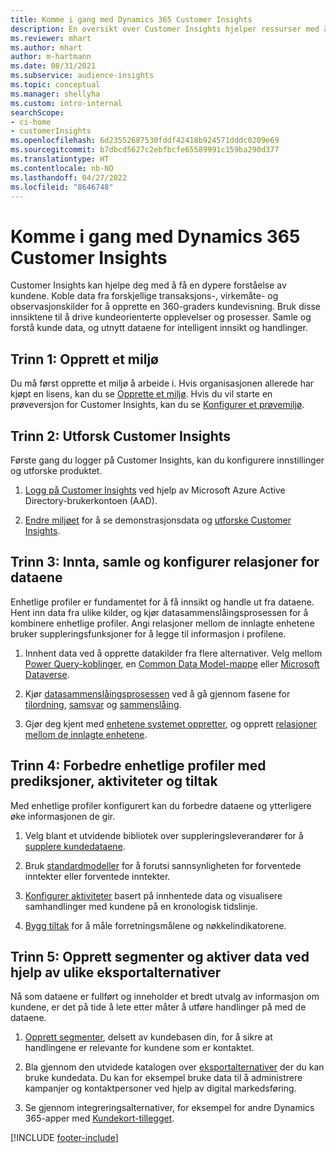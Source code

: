 ```yaml
---
title: Komme i gang med Dynamics 365 Customer Insights
description: En oversikt over Customer Insights hjelper ressurser med å komme raskt i gang.
ms.reviewer: mhart
ms.author: mhart
author: m-hartmann
ms.date: 08/31/2021
ms.subservice: audience-insights
ms.topic: conceptual
ms.manager: shellyha
ms.custom: intro-internal
searchScope:
- ci-home
- customerInsights
ms.openlocfilehash: 6d23552687530fddf42418b924571dddc0209e69
ms.sourcegitcommit: b7dbcd5627c2ebfbcfe65589991c159ba290d377
ms.translationtype: HT
ms.contentlocale: nb-NO
ms.lasthandoff: 04/27/2022
ms.locfileid: "8646748"
---
```

# <a name="get-started-with-dynamics-365-customer-insights"></a>Komme i gang med Dynamics 365 Customer Insights

Customer Insights kan hjelpe deg med å få en dypere forståelse av kundene. Koble data fra forskjellige transaksjons-, virkemåte- og observasjonskilder for å opprette en 360-graders kundevisning. Bruk disse innsiktene til å drive kundeorienterte opplevelser og prosesser. Samle og forstå kunde data, og utnytt dataene for intelligent innsikt og handlinger.

## <a name="step-1-create-an-environment"></a>Trinn 1: Opprett et miljø

Du må først opprette et miljø å arbeide i. Hvis organisasjonen allerede har kjøpt en lisens, kan du se [Opprette et miljø](create-environment.md). Hvis du vil starte en prøveversjon for Customer Insights, kan du se [Konfigurer et prøvemiljø](trial-signup.md). 

## <a name="step-2-explore-customer-insights"></a>Trinn 2: Utforsk Customer Insights

Første gang du logger på Customer Insights, kan du konfigurere innstillinger og utforske produktet.

1. [Logg på Customer Insights](https://home.ci.ai.dynamics.com) ved hjelp av Microsoft Azure Active Directory-brukerkontoen (AAD).

1. [Endre miljøet](manage-environments.md#switch-environments) for å se demonstrasjonsdata og [utforske Customer Insights](home.md).

##  <a name="step-3-ingest-unify-and-set-up-relationships-for-your-data"></a>Trinn 3: Innta, samle og konfigurer relasjoner for dataene

Enhetlige profiler er fundamentet for å få innsikt og handle ut fra dataene. Hent inn data fra ulike kilder, og kjør datasammenslåingsprosessen for å kombinere enhetlige profiler. Angi relasjoner mellom de innlagte enhetene bruker suppleringsfunksjoner for å legge til informasjon i profilene. 

1. Innhent data ved å opprette datakilder fra flere alternativer. Velg mellom [Power Query-koblinger](connect-power-query.md), en [Common Data Model-mappe](connect-common-data-model.md) eller [Microsoft Dataverse](connect-dataverse-managed-lake.md). 

1. Kjør [datasammenslåingsprosessen](data-unification.md) ved å gå gjennom fasene for [tilordning](map-entities.md), [samsvar](match-entities.md) og [sammenslåing](merge-entities.md).

1. Gjør deg kjent med [enhetene systemet oppretter](entities.md), og opprett [relasjoner mellom de innlagte enhetene](relationships.md).
    
## <a name="step-4-enhance-unified-profiles-with-predictions-activities-and-measures"></a>Trinn 4: Forbedre enhetlige profiler med prediksjoner, aktiviteter og tiltak

Med enhetlige profiler konfigurert kan du forbedre dataene og ytterligere øke informasjonen de gir.

1. Velg blant et utvidende bibliotek over suppleringsleverandører for å [supplere kundedataene](enrichment-hub.md).

1. Bruk [standardmodeller](predictions-overview.md) for å forutsi sannsynligheten for forventede inntekter eller forventede inntekter.

1. [Konfigurer aktiviteter](activities.md) basert på innhentede data og visualisere samhandlinger med kundene på en kronologisk tidslinje. 

1. [Bygg tiltak](measures.md) for å måle forretningsmålene og nøkkelindikatorene.
 
## <a name="step-5-create-segments-and-activate-data-through-various-export-options"></a>Trinn 5: Opprett segmenter og aktiver data ved hjelp av ulike eksportalternativer

Nå som dataene er fullført og inneholder et bredt utvalg av informasjon om kundene, er det på tide å lete etter måter å utføre handlinger på med de dataene. 

1. [Opprett segmenter](segments.md), delsett av kundebasen din, for å sikre at handlingene er relevante for kundene som er kontaktet.

1. Bla gjennom den utvidede katalogen over [eksportalternativer](export-destinations.md) der du kan bruke kundedata. Du kan for eksempel bruke data til å administrere kampanjer og kontaktpersoner ved hjelp av digital markedsføring.

1. Se gjennom integreringsalternativer, for eksempel for andre Dynamics 365-apper med [Kundekort-tillegget](customer-card-add-in.md).  


[!INCLUDE [footer-include](includes/footer-banner.md)]